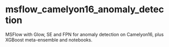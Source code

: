 # msflow_camelyon16_anomaly_detection
MSFlow with Glow, SE and FPN for anomaly detection on Camelyon16, plus XGBoost meta-ensemble and notebooks.
